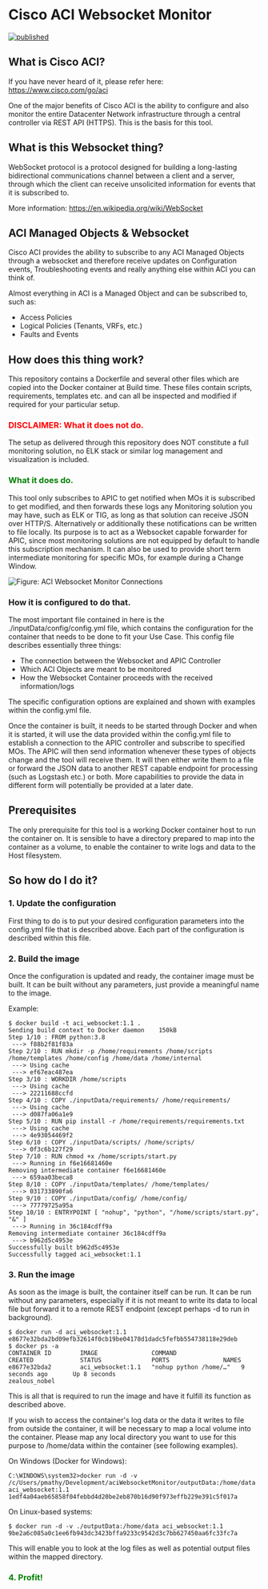 # Cisco ACI Websocket Monitor

[![published](https://static.production.devnetcloud.com/codeexchange/assets/images/devnet-published.svg)](https://developer.cisco.com/codeexchange/github/repo/pmathy/aci-websocket-monitor)

## What is Cisco ACI?

If you have never heard of it, please refer here:
https://www.cisco.com/go/aci

One of the major benefits of Cisco ACI is the ability to configure and also monitor
the entire Datacenter Network infrastructure through a central controller via 
REST API (HTTPS). This is the basis for this tool.

## What is this Websocket thing?

WebSocket protocol is a protocol designed for building a long-lasting bidirectional
communications channel between a client and a server, through which the client 
can receive unsolicited information for events that it is subscribed to.

More information:
https://en.wikipedia.org/wiki/WebSocket

## ACI Managed Objects & Websocket

Cisco ACI provides the ability to subscribe to any ACI Managed Objects through a 
websocket and therefore receive updates on Configuration events, Troubleshooting 
events and really anything else within ACI you can think of.

Almost everything in ACI is a Managed Object and can be subscribed to, such as:
- Access Policies
- Logical Policies (Tenants, VRFs, etc.)
- Faults and Events

## How does this thing work?

This repository contains a Dockerfile and several other files which are copied into
the Docker container at Build time. These files contain scripts, requirements, templates
etc. and can all be inspected and modified if required for your particular setup.

### <span style="color:red">DISCLAIMER: What it does not do.</span>

The setup as delivered through this repository does NOT constitute a full monitoring 
solution, no ELK stack or similar log management and visualization is included.

### <span style="color:green">What it does do.</span>

This tool only subscribes to APIC to get notified when MOs it is subscribed to get modified, 
and then forwards these logs any Monitoring solution you may have, such as ELK or TIG,
as long as that solution can receive JSON over HTTP/S. Alternatively or additionally 
these notifications can be written to file locally. Its purpose is to act as a Websocket
capable forwarder for APIC, since most monitoring solutions are not equipped by default 
to handle this subscription mechanism. It can also be used to provide short term intermediate 
monitoring for specific MOs, for example during a Change Window.

![Figure: ACI Websocket Monitor Connections](https://user-images.githubusercontent.com/68273068/100007789-e09e9680-2dcc-11eb-8b91-22c372be1893.png)

### How it is configured to do that.

The most important file contained in here is the ./inputData/config/config.yml file, 
which contains the configuration for the container that needs to be done to fit your
Use Case. This config file describes essentially three things:
- The connection between the Websocket and APIC Controller
- Which ACI Objects are meant to be monitored
- How the Websocket Container proceeds with the received information/logs

The specific configuration options are explained and shown with examples within the 
config.yml file.

Once the container is built, it needs to be started through Docker and when it is 
started, it will use the data provided within the config.yml file to establish a 
connection to the APIC controller and subscribe to specified MOs. The APIC will 
then send information whenever these types of objects change and the tool will receive
them. It will then either write them to a file or forward the JSON data to another 
REST capable endpoint for processing (such as Logstash etc.) or both. More capabilities
to provide the data in different form will potentially be provided at a later date.

## Prerequisites

The only prerequisite for this tool is a working Docker container host to run the 
container on. It is sensible to have a directory prepared to map into the container 
as a volume, to enable the container to write logs and data to the Host filesystem.

## So how do I do it?

### 1. Update the configuration
First thing to do is to put your desired configuration parameters into the config.yml
file that is described above. Each part of the configuration is described within 
this file.

### 2. Build the image
Once the configuration is updated and ready, the container image must be built. 
It can be built without any parameters, just provide a meaningful name to the image.

Example:
```
$ docker build -t aci_websocket:1.1 .
Sending build context to Docker daemon    150kB
Step 1/10 : FROM python:3.8
 ---> f88b2f81f83a
Step 2/10 : RUN mkdir -p /home/requirements /home/scripts /home/templates /home/config /home/data /home/internal
 ---> Using cache
 ---> ef67eac487ea
Step 3/10 : WORKDIR /home/scripts
 ---> Using cache
 ---> 22211688ccfd
Step 4/10 : COPY ./inputData/requirements/ /home/requirements/
 ---> Using cache
 ---> d087fa06a1e9
Step 5/10 : RUN pip install -r /home/requirements/requirements.txt
 ---> Using cache
 ---> 4e93054469f2
Step 6/10 : COPY ./inputData/scripts/ /home/scripts/
 ---> 0f3c6b127f29
Step 7/10 : RUN chmod +x /home/scripts/start.py
 ---> Running in f6e16681460e
Removing intermediate container f6e16681460e
 ---> 659aa03beca8
Step 8/10 : COPY ./inputData/templates/ /home/templates/
 ---> 031733890fa6
Step 9/10 : COPY ./inputData/config/ /home/config/
 ---> 77779725a95a
Step 10/10 : ENTRYPOINT [ "nohup", "python", "/home/scripts/start.py", "&" ]
 ---> Running in 36c184cdff9a
Removing intermediate container 36c184cdff9a
 ---> b962d5c4953e
Successfully built b962d5c4953e
Successfully tagged aci_websocket:1.1
```

### 3. Run the image
As soon as the image is built, the container itself can be run. It can be run without
any parameters, especially if it is not meant to write its data to local file but 
forward it to a remote REST endpoint (except perhaps -d to run in background).
```
$ docker run -d aci_websocket:1.1
e8677e32bda2bd09efb32614f0cb19be04178d1dadc5fefbb554738118e29deb
$ docker ps -a
CONTAINER ID        IMAGE               COMMAND                  CREATED             STATUS              PORTS               NAMES
e8677e32bda2        aci_websocket:1.1   "nohup python /home/…"   9 seconds ago       Up 8 seconds                            zealous_nobel
```
This is all that is required to run the image and have it fulfill its function as 
described above.

If you wish to access the container's log data or the data it writes to file from 
outside the container, it will be necessary to map a local volume into the container.
Please map any local directory you want to use for this purpose to /home/data within
the container (see following examples).

On Windows (Docker for Windows):
```
C:\WINDOWS\system32>docker run -d -v /c/Users/pmathy/Development/aciWebsocketMonitor/outputData:/home/data aci_websocket:1.1
1edf4a04aeb65858f04febbd4d20be2eb870b16d90f973effb229e391c5f017a
```
On Linux-based systems:
```
$ docker run -d -v ./outputData:/home/data aci_websocket:1.1
9be2a6c085a0c1ee6fb943dc3423bffa9233c9542d3c7bb627450aa6fc33fc7a
```

This will enable you to look at the log files as well as potential output files within
the mapped directory.

### <span style="color:green">4. Profit!</span>